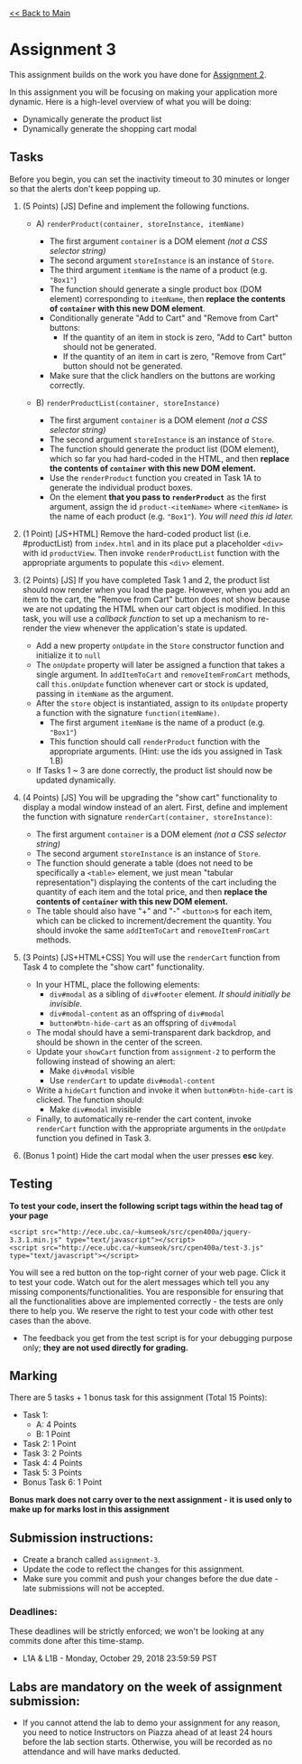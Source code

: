 [<< Back to Main](../README.md)

# Assignment 3

This assignment builds on the work you have done for [Assignment 2](./assignment-2.md).

In this assignment you will be focusing on making your application more dynamic. Here is a high-level overview of what you will be doing:

* Dynamically generate the product list
* Dynamically generate the shopping cart modal


## Tasks

Before you begin, you can set the inactivity timeout to 30 minutes or longer so that the alerts don't keep popping up.

1. (5 Points) [JS] Define and implement the following functions.
    * A) `renderProduct(container, storeInstance, itemName)`
        * The first argument `container` is a DOM element *(not a CSS selector string)*
        * The second argument `storeInstance` is an instance of `Store`.
        * The third argument `itemName` is the name of a product (e.g. `"Box1"`)
        * The function should generate a single product box (DOM element) corresponding to `itemName`, then **replace the contents of `container` with this new DOM element**.
        * Conditionally generate "Add to Cart" and "Remove from Cart" buttons:
            * If the quantity of an item in stock is zero, "Add to Cart" button should not be generated.
            * If the quantity of an item in cart is zero, "Remove from Cart" button should not be generated.
        * Make sure that the click handlers on the buttons are working correctly.

    * B) `renderProductList(container, storeInstance)`
        * The first argument `container` is a DOM element *(not a CSS selector string)*
        * The second argument `storeInstance` is an instance of `Store`.
        * The function should generate the product list (DOM element), which so far you had hard-coded in the HTML, and then **replace the contents of `container` with this new DOM element.**
        * Use the `renderProduct` function you created in Task 1A to generate the individual product boxes.
        * On the element **that you pass to `renderProduct`** as the first argument, assign the id `product-<itemName>` where `<itemName>` is the name of each product (e.g. `"Box1"`). *You will need this id later.*

2. (1 Point) [JS+HTML] Remove the hard-coded product list (i.e. #productList) from `index.html` and in its place put a placeholder `<div>` with id `productView`. Then invoke `renderProductList` function with the appropriate arguments to populate this `<div>` element.

3. (2 Points) [JS] If you have completed Task 1 and 2, the product list should now render when you load the page. However, when you add an item to the cart, the "Remove from Cart" button does not show because we are not updating the HTML when our cart object is modified. In this task, you will use a *callback function* to set up a mechanism to re-render the view whenever the application's state is updated.
    * Add a new property `onUpdate` in the `Store` constructor function and initialize it to `null`
    * The `onUpdate` property will later be assigned a function that takes a single argument. In `addItemToCart` and `removeItemFromCart` methods, call `this.onUpdate` function whenever cart or stock is updated, passing in `itemName` as the argument.
    * After the `store` object is instantiated, assign to its `onUpdate` property a function with the signature `function(itemName)`.
        * The first argument `itemName` is the name of a product (e.g. `"Box1"`)
        * This function should call `renderProduct` function with the appropriate arguments. (Hint: use the ids you assigned in Task 1.B)
    * If Tasks 1 ~ 3 are done correctly, the product list should now be updated dynamically.

4. (4 Points) [JS] You will be upgrading the "show cart" functionality to display a modal window instead of an alert. First, define and implement the function with signature `renderCart(container, storeInstance)`:
    * The first argument `container` is a DOM element *(not a CSS selector string)*
    * The second argument `storeInstance` is an instance of `Store`.
    * The function should generate a table (does not need to be specifically a `<table>` element, we just mean "tabular representation") displaying the contents of the cart including the quantity of each item and the total price, and then **replace the contents of `container` with this new DOM element.**
    * The table should also have "+" and "-" `<button>`s for each item, which can be clicked to increment/decrement the quantity. You should invoke the same `addItemToCart` and `removeItemFromCart` methods.

5. (3 Points) [JS+HTML+CSS] You will use the `renderCart` function from Task 4 to complete the "show cart" functionality.
    * In your HTML, place the following elements:
        * `div#modal` as a sibling of `div#footer` element. *It should initially be invisible.*
        * `div#modal-content` as an offspring of `div#modal`
        * `button#btn-hide-cart` as an offspring of `div#modal`
    * The modal should have a semi-transparent dark backdrop, and should be shown in the center of the screen.
    * Update your `showCart` function from `assignment-2` to perform the following instead of showing an alert:
        * Make `div#modal` visible
        * Use `renderCart` to update `div#modal-content`
    * Write a `hideCart` function and invoke it when `button#btn-hide-cart` is clicked. The function should:
        * Make `div#modal` invisible
    * Finally, to automatically re-render the cart content, invoke `renderCart` function with the appropriate arguments in the `onUpdate` function you defined in Task 3.


6. (Bonus 1 point) Hide the cart modal when the user presses **esc** key.


## Testing

**To test your code, insert the following script tags within the head tag of your page**
```
<script src="http://ece.ubc.ca/~kumseok/src/cpen400a/jquery-3.3.1.min.js" type="text/javascript"></script>
<script src="http://ece.ubc.ca/~kumseok/src/cpen400a/test-3.js" type="text/javascript"></script>
```
You will see a red button on the top-right corner of your web page. Click it to test your code.
Watch out for the alert messages which tell you any missing components/functionalities. You are responsible for ensuring that all the functionalities above are implemented correctly - the tests are only there to help you. We reserve the right to test your code with other test cases than the above.

* The feedback you get from the test script is for your debugging purpose only; **they are not used directly for grading.**


## Marking

There are 5 tasks + 1 bonus task for this assignment (Total 15 Points):
* Task 1:
  * A: 4 Points
  * B: 1 Point
* Task 2: 1 Point
* Task 3: 2 Points
* Task 4: 4 Points
* Task 5: 3 Points
* Bonus Task 6: 1 Point

**Bonus mark does not carry over to the next assignment - it is used only to make up for marks lost in this assignment**


## Submission instructions:

* Create a branch called `assignment-3`.
* Update the code to reflect the changes for this assignment.
* Make sure you commit and push your changes before the due date - late submissions will not be accepted.


### Deadlines:

These deadlines will be strictly enforced; we won't be looking at any commits done after this time-stamp.

* L1A & L1B - Monday, October 29, 2018 23:59:59 PST


## Labs are mandatory on the week of assignment submission:

* If you cannot attend the lab to demo your assignment for any reason, you need to notice Instructors on Piazza ahead of at least 24 hours before the lab section starts. Otherwise, you will be recorded as no attendance and will have marks deducted.
